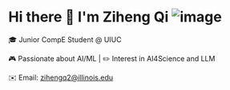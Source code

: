 # Hi there 👋 I'm Ziheng Qi ![image](https://github.com/user-attachments/assets/d32e7817-6b74-4c0b-849f-329b00e74cf6)





🎓 Junior CompE Student @ UIUC  

🎮 Passionate about AI/ML | ✏️ Interest in AI4Science and LLM

✉️ Email: [zihengq2@illinois.edu](mailto:zihengq2@illinois.edu)
